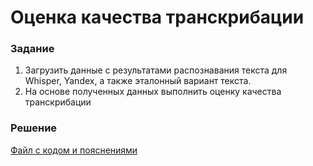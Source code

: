 # Оценка качества транскрибации

### Задание
1. Загрузить данные с результатами распознавания текста для Whisper, Yandex, а также эталонный вариант текста.
2. На основе полученных данных выполнить оценку качества транскрибации

### Решение
[Файл с кодом и пояснениями](/Projects/10_Test_tasks/Task_6/Solution.ipynb)

